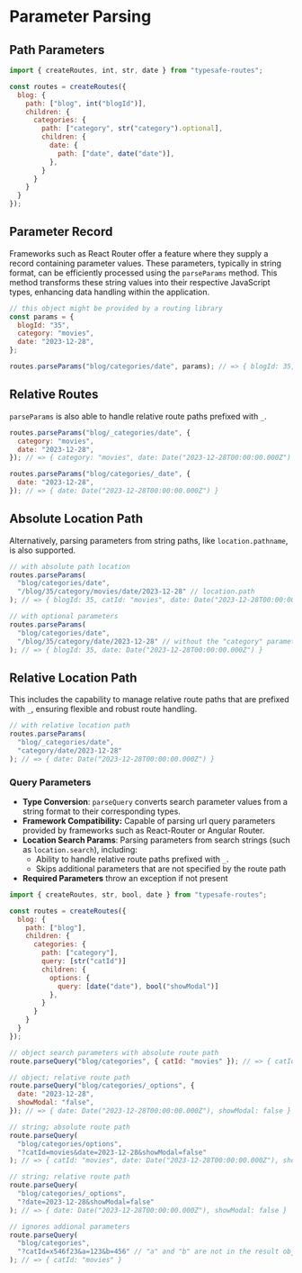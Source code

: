 # Parameter Parsing

## Path Parameters

``` js
import { createRoutes, int, str, date } from "typesafe-routes";

const routes = createRoutes({
  blog: {
    path: ["blog", int("blogId")],
    children: {
      categories: {
        path: ["category", str("category").optional],
        children: {
          date: {
            path: ["date", date("date")],
          },
        }
      }
    }
  }
});
```
<!-- tabs:start -->

## **Parameter Record**

Frameworks such as React Router offer a feature where they supply a record containing parameter values. These parameters, typically in string format, can be efficiently processed using the `parseParams` method. This method transforms these string values into their respective JavaScript types, enhancing data handling within the application.

``` js
// this object might be provided by a routing library
const params = {
  blogId: "35",
  category: "movies",
  date: "2023-12-28",
};

routes.parseParams("blog/categories/date", params); // => { blogId: 35, category: "movies", date: Date("2023-12-28T00:00:00.000Z") }
```

## **Relative Routes**

`parseParams` is also able to handle relative route paths prefixed with `_`.

```js
routes.parseParams("blog/_categories/date", {
  category: "movies",
  date: "2023-12-28",
}); // => { category: "movies", date: Date("2023-12-28T00:00:00.000Z") }

routes.parseParams("blog/categories/_date", {
  date: "2023-12-28",
}); // => { date: Date("2023-12-28T00:00:00.000Z") }
```

## **Absolute Location Path**

Alternatively, parsing parameters from string paths, like `location.pathname`, is also supported.

``` js
// with absolute path location
routes.parseParams(
  "blog/categories/date",
  "/blog/35/category/movies/date/2023-12-28" // location.path
); // => { blogId: 35, catId: "movies", date: Date("2023-12-28T00:00:00.000Z") }

// with optional parameters
routes.parseParams(
  "blog/categories/date",
  "/blog/35/category/date/2023-12-28" // without the "category" parameter
); // => { blogId: 35, date: Date("2023-12-28T00:00:00.000Z") }
```

## **Relative Location Path**

This includes the capability to manage relative route paths that are prefixed with `_`, ensuring flexible and robust route handling.

```js
// with relative location path
routes.parseParams(
  "blog/_categories/date",
  "category/date/2023-12-28"
); // => { date: Date("2023-12-28T00:00:00.000Z") }
```
<!-- tabs:end -->

### Query Parameters

- **Type Conversion**: `parseQuery` converts search parameter values from a string format to their corresponding types.
- **Framework Compatibility:** Capable of parsing url query parameters provided by frameworks such as React-Router or Angular Router.
- **Location Search Params**: Parsing parameters from search strings (such as `location.search`), including:
  - Ability to handle relative route paths prefixed with `_`.
  - Skips additional parameters that are not specified by the route path
- **Required Parameters** throw an exception if not present 

``` js
import { createRoutes, str, bool, date } from "typesafe-routes";

const routes = createRoutes({
  blog: {
    path: ["blog"],
    children: {
      categories: {
        path: ["category"],
        query: [str("catId")]
        children: {
          options: {
            query: [date("date"), bool("showModal")]
          },
        }
      }
    }
  }
});

// object search parameters with absolute route path
route.parseQuery("blog/categories", { catId: "movies" }); // => { catId: "movies" }

// object; relative route path
route.parseQuery("blog/categories/_options", {
  date: "2023-12-28",
  showModal: "false",
}); // => { date: Date("2023-12-28T00:00:00.000Z"), showModal: false }

// string; absolute route path
route.parseQuery(
  "blog/categories/options",
  "?catId=movies&date=2023-12-28&showModal=false"
); // => { catId: "movies", date: Date("2023-12-28T00:00:00.000Z"), showModal: false }

// string; relative route path
route.parseQuery(
  "blog/categories/_options",
  "?date=2023-12-28&showModal=false"
); // => { date: Date("2023-12-28T00:00:00.000Z"), showModal: false }

// ignores addional parameters 
route.parseQuery(
  "blog/categories",
  "?catId=x546f23&a=123&b=456" // "a" and "b" are not in the result object
); // => { catId: "movies" }
```